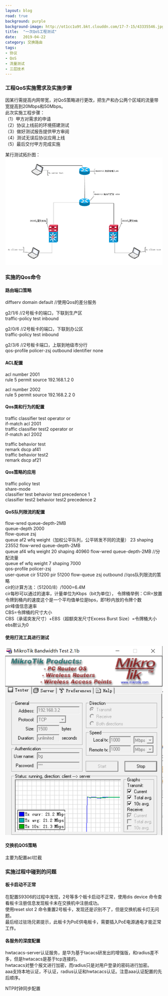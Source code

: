 ```yaml
---
layout: blog
road: true
background: purple
background-image: http://ot1cc1u9t.bkt.clouddn.com/17-7-15/43335546.jpg
title:  "一次QoS工程测试"
date:   2019-04-22
category: 交换路由
tags:
- 协议
- QoS
- 流量测试
- 三层技术
---
```

 

### 工程QoS实施需求及实施步骤
因某行需提高内网带宽，对QoS策略进行更改，把生产和办公两个区域的流量带宽提高到20Mbps和50Mbps。  
此次实施工程步骤：  
（1）甲方对需求的申请  
（2）协议上线前的环境搭建测试  
（3）做好测试报告提供甲方审阅  
（4）测试无误后协议应用上线   
（5）最后交付甲方完成实施  

某行测试拓扑图：  
![QoS-test](https://github.com/diqiu11/digongzi.github.io/raw/master/style/images/Qos-test.PNG)  

### 实施的Qos命令

#### 路由端口策略 
diffserv domain default  //使用Qos的差分服务  

g2/1/6  //2号板卡的端口，下联到生产区  
traffic-policy test inbound  

g2/0/6  //2号板卡的端口，下联到办公区  
traffic-policy test inbound  

g2/3/6  //2号板卡端口，上联到地级市分行  
qos-profile policer-zsj outbound identifier none  

#### ACL配置
acl number 2001  
 rule 5 permit source 192.168.1.2 0  

acl number 2002  
 rule 5 permit source 192.168.2.2 0  
 
#### Qos类和行为的配置
traffic classifier test operator or  
 if-match acl 2001  
traffic classifier test2 operator or  
 if-match acl 2002  

traffic behavior test  
 remark dscp af41  
traffic behavior test2  
 remark dscp af21  

#### Qos策略的应用
traffic policy test  
 share-mode  
 classifier test behavior test precedence 1  
 classifier test2 behavior test2 precedence 2  

#### QoS队列限流的配置
flow-wred queue-depth-2MB  
 queue-depth 2000  
flow-queue zsj  
 queue af2 wfq weight（加权公平队列，公平转发不同的流量） 23 shaping 23552 flow-wred queue-depth-2MB  
 queue af4 wfq weight 20 shaping 40960 flow-wred queue-depth-2MB //分配流量  
 queue ef wfq weight 7 shaping 7000  
qos-profile policer-zsj  
 user-queue cir 51200 pir 51200 flow-queue zsj outbound //qos队列限流的策略  
cir的计算方法：（51200/8）/1000=6.4M  
cir每秒可以通过的速率，计量单位为Kbps（bit为单位），
令牌桶举例：CIR=放置令牌到桶内的速度这个是一个平均值单位是bps，即1秒内放的令牌个数  
pir峰值信息速率  
CBS=令牌桶的尺寸大小  
CBS（承诺突发尺寸）+EBS（超额突发尺寸Excess Burst Size）=令牌桶大小 ebs默认为0  

#### 使用打流工具进行测试
![QoS-test11](https://github.com/diqiu11/digongzi.github.io/raw/master/style/images/Qos-test11.PNG)  

#### 交换机QOS策略
主要为配置acl拦截  

### 实施过程中碰到的问题

#### 板卡启动不正常
在配置S9306的过程中发现，2号等多个板卡启动不正常，使用dis device 命令查看板卡注册信息发现板卡未在交换机中注册成功。  
使用reset slot 2 命令重置2号板卡，发现还是识别不了，但是交换机板卡灯无问题。  
最后经过驻场兄弟提示，此板卡为PoE供电板卡，需要插入PoE电源通电才能正常工作。  

#### 各服务的深度配置
hwtacacs-server认证服务，是华为基于tacacs研发出的增强版，和radius差不多，但是hwtacacs是基于tcp连接的。  
hwtacacs对整个报文进行加密，而radius只是对用户登录的密码进行加密。  
aaa支持本地认证，不认证，radius认证和hwtacacs认证。注意aaa认证配置的先后顺序。  

NTP时钟同步配置  

